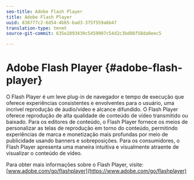 ```yaml
---
seo-title: Adobe Flash Player
title: Adobe Flash Player
uuid: 838777c2-6d54-4b65-bad3-375f559a6b47
translation-type: tm+mt
source-git-commit: 635e2893439c5459907c54d2c3bd86f58da0eec5

---
```



# Adobe Flash Player {#adobe-flash-player}

O Flash Player é um leve plug-in de navegador e tempo de execução que oferece experiências consistentes e envolventes para o usuário, uma incrível reprodução de áudio/vídeo e alcance difundido. O Flash Player oferece reprodução de alta qualidade de conteúdo de vídeo transmitido ou baixado. Para os editores de conteúdo, o Flash Player fornece os meios de personalizar as telas de reprodução em torno do conteúdo, permitindo experiências de marca e monetização mais profundas por meio de publicidade usando banners e sobreposições. Para os consumidores, o Flash Player apresenta uma maneira intuitiva e visualmente atraente de visualizar o conteúdo de vídeo.

Para obter mais informações sobre o Flash Player, visite: [www.adobe.com/go/flashplayer](https://www.adobe.com/go/flashplayer)
